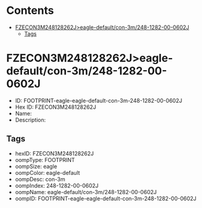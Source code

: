 



Contents
========

* [FZECON3M248128262J>eagle-default/con-3m/248-1282-00-0602J](#fzecon3m248128262jeagle-defaultcon-3m248-1282-00-0602j)
	* [Tags](#tags)

# FZECON3M248128262J>eagle-default/con-3m/248-1282-00-0602J

- ID: FOOTPRINT-eagle-eagle-default-con-3m-248-1282-00-0602J
- Hex ID: FZECON3M248128262J
- Name: 
- Description: 

## Tags

- hexID: FZECON3M248128262J
- oompType: FOOTPRINT
- oompSize: eagle
- oompColor: eagle-default
- oompDesc: con-3m
- oompIndex: 248-1282-00-0602J
- oompName: eagle-default/con-3m/248-1282-00-0602J
- oompID: FOOTPRINT-eagle-eagle-default-con-3m-248-1282-00-0602J
